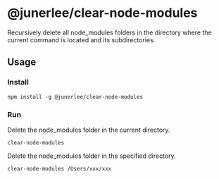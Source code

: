 # @junerlee/clear-node-modules

Recursively delete all node_modules folders in the directory where the current command is located and its subdirectories.

## Usage

### Install

```shell
npm install -g @junerlee/clear-node-modules
```

### Run

Delete the node_modules folder in the current directory.

```shell
clear-node-modules
```

Delete the node_modules folder in the specified directory.

```shell
clear-node-modules /Users/xxx/xxx
```
